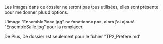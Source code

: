 Les Images dans ce dossier ne seront pas tous utilisées, elles sont présente pour me donner plus d'options.

L'image "EnsemblePiece.jpg" ne fonctionne pas, alors j'ai ajouté "EnsembleSalle.jpg" pour la remplacer.

De Plus, Ce dossier est seulement pour le fichier "TP2_Préféré.md"
